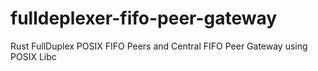 # fulldeplexer-fifo-peer-gateway
Rust FullDuplex POSIX FIFO Peers and Central FIFO Peer Gateway using POSIX Libc 
